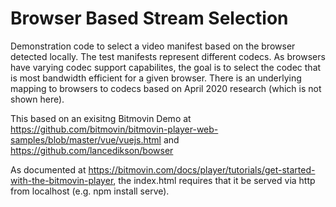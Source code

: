 # Browser Based Stream Selection 
  
Demonstration code to select a video manifest based on the browser detected locally.  The test manifests represent different codecs.  As browsers have varying codec support capabilites, the goal is to select the codec that is most bandwidth efficient for a given browser.  There is an underlying mapping to browsers to codecs based on April 2020 research (which is not shown here).

This based on an exisitng Bitmovin Demo at https://github.com/bitmovin/bitmovin-player-web-samples/blob/master/vue/vuejs.html and https://github.com/lancedikson/bowser

As documented at https://bitmovin.com/docs/player/tutorials/get-started-with-the-bitmovin-player, the index.html requires that it be served via http from localhost (e.g. npm install serve).
